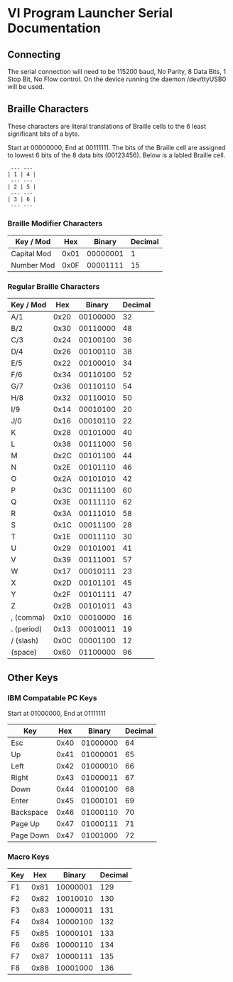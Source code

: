 # VI Program Launcher Serial Documentation

## Connecting

The serial connection will need to be 115200 baud, No Parity, 8 Data Bits, 1 Stop Bit, No Flow control. On the device running the daemon /dev/ttyUSB0 will be used.

## Braille Characters

These characters are literal translations of Braille cells to the 6 least significant bits of a byte.

Start at 00000000, End at 00111111. The bits of the Braille cell are assigned to lowest 6 bits of the 8 data bits (00123456). Below is a labled Braille cell.

```
 --- --- 
| 1 | 4 |
 --- --- 
| 2 | 5 |
 --- --- 
| 3 | 6 |
 --- --- 
```


### Braille Modifier Characters

| Key / Mod   | Hex  | Binary   | Decimal |
|-------------|------|----------|---------|
| Capital Mod | 0x01 | 00000001 | 1       | 
| Number Mod  | 0x0F | 00001111 | 15      |


### Regular Braille Characters

| Key / Mod   | Hex  | Binary   | Decimal |
|-------------|------|----------|---------|
| A/1         | 0x20 | 00100000 | 32      |
| B/2         | 0x30 | 00110000 | 48      |
| C/3         | 0x24 | 00100100 | 36      |
| D/4         | 0x26 | 00100110 | 38      |
| E/5         | 0x22 | 00100010 | 34      |
| F/6         | 0x34 | 00110100 | 52      |
| G/7         | 0x36 | 00110110 | 54      |
| H/8         | 0x32 | 00110010 | 50      |
| I/9         | 0x14 | 00010100 | 20      |
| J/0         | 0x16 | 00010110 | 22      |
| K           | 0x28 | 00101000 | 40      |
| L           | 0x38 | 00111000 | 56      |
| M           | 0x2C | 00101100 | 44      |
| N           | 0x2E | 00101110 | 46      |
| O           | 0x2A | 00101010 | 42      |
| P           | 0x3C | 00111100 | 60      |
| Q           | 0x3E | 00111110 | 62      |
| R           | 0x3A | 00111010 | 58      |
| S           | 0x1C | 00011100 | 28      |
| T           | 0x1E | 00011110 | 30      |
| U           | 0x29 | 00101001 | 41      |
| V           | 0x39 | 00111001 | 57      |
| W           | 0x17 | 00010111 | 23      |
| X           | 0x2D | 00101101 | 45      |
| Y           | 0x2F | 00101111 | 47      |
| Z           | 0x2B | 00101011 | 43      |
| , (comma)   | 0x10 | 00010000 | 16      |
| . (period)  | 0x13 | 00010011 | 19      |
| / (slash)   | 0x0C | 00001100 | 12      |
|   (space)   | 0x60 | 01100000 | 96      |

## Other Keys

### IBM Compatable PC Keys

Start at 01000000, End at 01111111

| Key       | Hex  | Binary   | Decimal |
|-----------|------|----------|---------|
| Esc       | 0x40 | 01000000 | 64      |
| Up        | 0x41 | 01000001 | 65      |
| Left      | 0x42 | 01000010 | 66      |
| Right     | 0x43 | 01000011 | 67      |
| Down      | 0x44 | 01000100 | 68      |
| Enter     | 0x45 | 01000101 | 69      |
| Backspace | 0x46 | 01000110 | 70      |
| Page Up   | 0x47 | 01000111 | 71      |
| Page Down | 0x47 | 01001000 | 72      |


### Macro Keys

| Key         | Hex  | Binary   | Decimal |
|-------------|------|----------|---------|
| F1          | 0x81 | 10000001 | 129     |
| F2          | 0x82 | 10010010 | 130     |
| F3          | 0x83 | 10000011 | 131     |
| F4          | 0x84 | 10000100 | 132     |
| F5          | 0x85 | 10000101 | 133     |
| F6          | 0x86 | 10000110 | 134     |
| F7          | 0x87 | 10000111 | 135     |
| F8          | 0x88 | 10001000 | 136     |